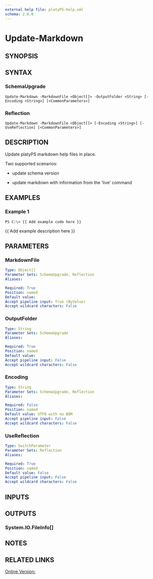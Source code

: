 ```yaml
---
external help file: platyPS-help.xml
schema: 2.0.0
---
```


# Update-Markdown
## SYNOPSIS

## SYNTAX

### SchemaUpgrade
```
Update-Markdown -MarkdownFile <Object[]> -OutputFolder <String> [-Encoding <String>] [<CommonParameters>]
```

### Reflection
```
Update-Markdown -MarkdownFile <Object[]> [-Encoding <String>] [-UseReflection] [<CommonParameters>]
```

## DESCRIPTION
Update platyPS markdown help files in place.

Two supported scenarios:

- update schema version

- update markdown with information from the 'live' command

## EXAMPLES

### Example 1
```
PS C:\> {{ Add example code here }}
```

{{ Add example description here }}

## PARAMETERS

### MarkdownFile
```yaml
Type: Object[]
Parameter Sets: SchemaUpgrade, Reflection
Aliases: 

Required: True
Position: named
Default value: 
Accept pipeline input: True (ByValue)
Accept wildcard characters: False
```

### OutputFolder
```yaml
Type: String
Parameter Sets: SchemaUpgrade
Aliases: 

Required: True
Position: named
Default value: 
Accept pipeline input: False
Accept wildcard characters: False
```

### Encoding
```yaml
Type: String
Parameter Sets: SchemaUpgrade, Reflection
Aliases: 

Required: False
Position: named
Default value: UTF8 with no BOM
Accept pipeline input: False
Accept wildcard characters: False
```

### UseReflection
```yaml
Type: SwitchParameter
Parameter Sets: Reflection
Aliases: 

Required: True
Position: named
Default value: False
Accept pipeline input: False
Accept wildcard characters: False
```

## INPUTS

## OUTPUTS

### System.IO.FileInfo[]

## NOTES

## RELATED LINKS

[Online Version:]()



